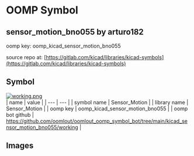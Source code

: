 # OOMP Symbol  
## sensor_motion_bno055  by arturo182  
  
oomp key: oomp_kicad_sensor_motion_bno055  
  
source repo at: [https://gitlab.com/kicad/libraries/kicad-symbols](https://gitlab.com/kicad/libraries/kicad-symbols)  
## Symbol  
  
[![working.png](working_600.png)](working.png)  
| name | value | 
| --- | --- | 
| symbol name | Sensor_Motion | 
| library name | Sensor_Motion | 
| oomp key | oomp_kicad_sensor_motion_bno055 | 
| oomp bot github | https://github.com/oomlout/oomlout_oomp_symbol_bot/tree/main/kicad_sensor_motion_bno055/working | 
## Images  
